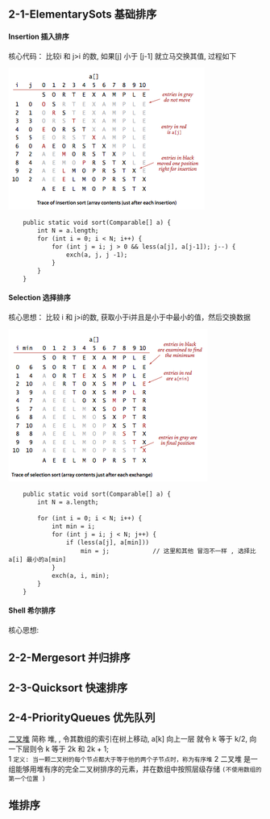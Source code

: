 ## 2-1-ElementarySots 基础排序

#### Insertion  插入排序
核心代码： 比较i 和 j>i 的数, 如果[j] 小于 [j-1] 就立马交换其值, 过程如下

![](img/insertion.png)

```
    public static void sort(Comparable[] a) {
        int N = a.length;
        for (int i = 0; i < N; i++) {
            for (int j = i; j > 0 && less(a[j], a[j-1]); j--) {
                exch(a, j, j -1);
            }
        }
    }
```

#### Selection  选择排序
核心思想： 比较 i 和 j>i的数, 获取小于i并且是小于中最小的值，然后交换数据

![](img/selection.png)
```
    public static void sort(Comparable[] a) {
        int N = a.length;

        for (int i = 0; i < N; i++) {
            int min = i;
            for (int j = i; j < N; j++) {
                if (less(a[j], a[min]))
                    min = j;            // 这里和其他 冒泡不一样 , 选择比a[i] 最小的a[min]
            }
            exch(a, i, min);
        }
    }
```
#### Shell 希尔排序
核心思想:  


## 2-2-Mergesort 并归排序

## 2-3-Quicksort 快速排序

## 2-4-PriorityQueues 优先队列
 
 [二叉堆](https://zh.wikipedia.org/wiki/%E5%A0%86_(%E6%95%B0%E6%8D%AE%E7%BB%93%E6%9E%84)) 简称 堆, , 令其数组的索引在树上移动, a[k] 向上一层 就令 k 等于 k/2, 向一下层则令 k 等于 2k 和 2k + 1;<br/>
 1 ``定义: 当一颗二叉树的每个节点都大于等于他的两个子节点时，称为有序堆``
 2 二叉堆 是一组能够用堆有序的完全二叉树排序的元素，并在数组中按照层级存储 ``(不使用数组的第一个位置 )``
 
 ## 堆排序
 
 
 


